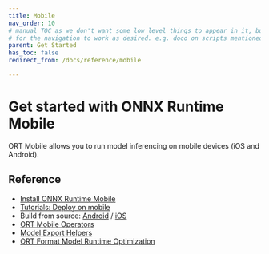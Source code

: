 ```yaml
---
title: Mobile
nav_order: 10   
# manual TOC as we don't want some low level things to appear in it, but they need to be children of this page
# for the navigation to work as desired. e.g. doco on scripts mentioned in Model Export Helpers
parent: Get Started
has_toc: false 
redirect_from: /docs/reference/mobile

---
```


# Get started with ONNX Runtime Mobile 
ORT Mobile allows you to run model inferencing on mobile devices (iOS and Android). 

## Reference 
* [Install ONNX Runtime Mobile](./../install/index.md#install-on-web-and-mobile)
* [Tutorials: Deploy on mobile](./../tutorials/mobile/index.md)
* Build from source: [Android](./../build/android.md) / [iOS](./../build/ios.md)
* [ORT Mobile Operators](./../reference/operators/MobileOps.md)
* [Model Export Helpers](./../tutorials/mobile/helpers/index.md)
* [ORT Format Model Runtime Optimization](./../performance/ort-format-model-runtime-optimization.md)

